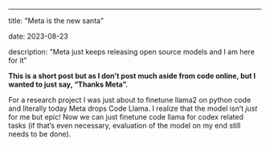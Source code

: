 
---

title: "Meta is the new santa"

date: 2023-08-23

description: "Meta just keeps releasing open source models and I am here for it"




**This is a short post but as I don’t post much aside from code online, but I wanted to just say, “Thanks Meta”.**


For a research project I was just about to finetune llama2 on python code and literally today Meta drops Code Llama. I realize that the model isn’t <i>just</i> for me but epic! Now we can just finetune code llama for codex related tasks (if that’s even necessary, evaluation of the model on my end still needs to be done).
